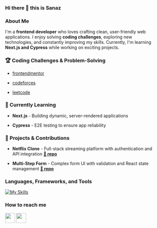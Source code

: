 ### Hi there 👋 this is Sanaz

### About Me

I'm a **frontend developer** who loves crafting clean, user-friendly web applications. I enjoy solving **coding challenges**, exploring new technologies, and constantly improving my skills. Currently, I'm learning **Next.js and Cypress** while working on exciting projects.

### 🏆 Coding Challenges & Problem-Solving

- [frontendmentor](https://www.frontendmentor.io/home)

- [codeforces](https://codeforces.com/profile/sanaz)

- [leetcode](https://leetcode.com/Sanazii/)

### 🌱 Currently Learning

- **Next.js** - Building dynamic, server-rendered applications

- **Cypress** - E2E testing to ensure app reliability

### 🚀 Projects & Contributions

- **Netflix Clone** - Full-stack streaming platform with authentication and API integration **[🔗 repo](https://github.com/SanazBHMN/netflix-clone)**

- **Multi-Step Form** - Complex form UI with validation and React state management **[🔗 repo](https://github.com/SanazBHMN/multi-step-form)**

### Languages, Frameworks, and Tools

[![My Skills](https://skillicons.dev/icons?i=react,typescript,nextjs,js,jquery,html,css,tailwind,bootstrap,materialui,sass,git,github,vscode,linux&theme=dark)](https://skillicons.dev)

### How to reach me

[<img src="https://www.vectorlogo.zone/logos/linkedin/linkedin-tile.svg" width="32">](https://www.linkedin.com/in/sanaz-bahmani/)
[<img src="https://www.vectorlogo.zone/logos/telegram/telegram-tile.svg" width="32">](http://t.me/sbahmanii)

<!-- [<img src="https://www.vectorlogo.zone/logos/instagram/instagram-tile.svg" width="32">](https://www.instagram.com/sanaz_frontend_journey) -->
